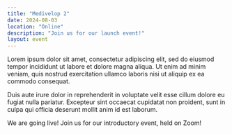```yaml
---
title: "Medivelop 2"
date: 2024-08-03
location: "Online"
description: "Join us for our launch event!"
layout: event
---
```


Lorem ipsum dolor sit amet, consectetur adipiscing elit, sed do eiusmod tempor incididunt ut labore et dolore magna aliqua. Ut enim ad minim veniam, quis nostrud exercitation ullamco laboris nisi ut aliquip ex ea commodo consequat.

Duis aute irure dolor in reprehenderit in voluptate velit esse cillum dolore eu fugiat nulla pariatur. Excepteur sint occaecat cupidatat non proident, sunt in culpa qui officia deserunt mollit anim id est laborum.


We are going live! Join us for our introductory event, held on Zoom!